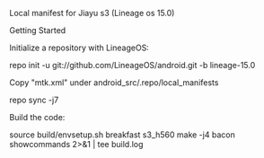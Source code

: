 Local manifest for Jiayu s3 (Lineage os 15.0) 

Getting Started

Initialize a repository with LineageOS:

repo init -u git://github.com/LineageOS/android.git -b lineage-15.0

Copy "mtk.xml" under android_src/.repo/local_manifests

repo sync -j7   

Build the code:

source build/envsetup.sh
breakfast s3_h560
make -j4 bacon showcommands 2>&1 | tee build.log

